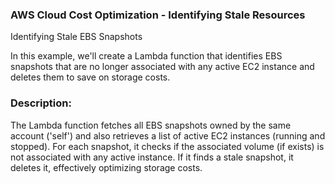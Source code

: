 ### AWS Cloud Cost Optimization - Identifying Stale Resources
Identifying Stale EBS Snapshots

In this example, we'll create a Lambda function that identifies EBS snapshots that are no longer associated with any active EC2 instance and deletes them to save on storage costs.
### Description:
The Lambda function fetches all EBS snapshots owned by the same account ('self') and also retrieves a list of active EC2 instances (running and stopped). For each snapshot, it checks if the associated volume (if exists) is not associated with any active instance. If it finds a stale snapshot, it deletes it, effectively optimizing storage costs.

